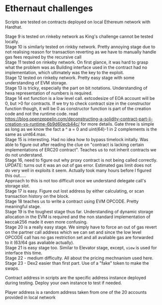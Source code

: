 # Ethernaut challenges

Scripts are tested on contracts deployed on local Ethereum network with Hardhat.

Stage 9 is tested on rinkeby network as King's challenge cannot be tested locally.<br /> 
Stage 10 is similarly tested on rinkby network. Pretty annoying stage due to not realising reason for transaction reverting as we have to manually handle gas fees required by the recursive call<br />
Stage 11 tested on rinkeby network. On first glance, it was hard to grasp what the problem was as Building interface used in the contract had no implementation, which ultimately was the key to the exploit.<br />
Stage 12 tested on rinkeby network. Pretty easy stage with some understanding of EVM storage.<br />
Stage 13 is tricky, especially the part on bit notations. Understanding of hexa representation of numbers is required.<br />
Stage 14 ext function is a low level call. extcodesize of EOA account will be 0, but >0 for contracts. If we try to check contract size in the constructor function though, it will be 0 as constructor function is part of the creation code and not the runtime code. read https://blog.openzeppelin.com/deconstructing-a-solidity-contract-part-ii-creation-vs-runtime-6b9d60ecb44c/ for more details. Gate three is simple as long as we know the fact a ^ a = 0 and uint(64)-1 in 2 complements is the same as uint64.max.<br />
Stage 15 is interesting. Had no idea how to bypass timelock initally. Was able to figure out after reading the clue on "contract is lacking certain implementations of ERC20 contract". Teaches us to not inherit contracts we do not understand.<br />
Stage 16, need to figure out why proxy contract is not being called correctly. UPDATE: turns out it was an out of gas error. Estimated gas limit does not do very well in exploits it seem. Actually took many hours before I figured this out.....<br />
Approach to this is not too difficult once we understand delegate call's storage slot.<br />
Stage 17 is easy. Figure out lost address by either calculating, or scan transaction history on the block.<br />
Stage 18 teaches us to write a contract using EVM OPCODE. Pretty meaningful stage.<br />
Stage 19 is the toughest stage thus far. Understanding of dynamic storage allocation in the EVM is required and the non standard implementation of keccak256 made it even more confusing.<br />
Stage 20 is a really easy stage. We simply have to force an out of gas revert on the partner call address which we can set and since the low level OPCODE call has no gas restriction set and all avaliable gas are forwarded to it (63/64 gas avaliable actually). <br />
Stage 21 is easy stage too. Similar to Elevator stage, except, `view` is used for interface this time.<br />
Stage 22 - medium difficulty. All about the pricing mechnanism used here.<br />
Stage 23 - Dex2 easier than first part. Use of a "fake" token to make the swaps.

Contract address in scripts are the specific address instance deployed during testing. Deploy your own instance to test if needed.

Player address is a random address taken from one of the 20 accounts provided in local network
